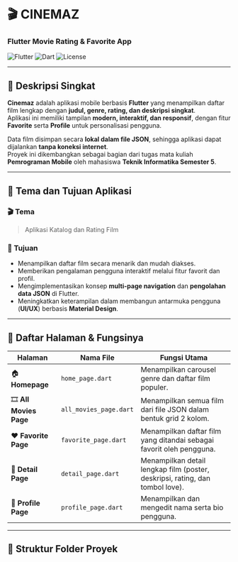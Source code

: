 # 🎬 CINEMAZ  
### Flutter Movie Rating & Favorite App  

![Flutter](https://img.shields.io/badge/Flutter-3.x-blue?logo=flutter)
![Dart](https://img.shields.io/badge/Dart-%230175C2.svg?logo=dart&logoColor=white)
![License](https://img.shields.io/badge/License-MIT-green)

---

## 📱 Deskripsi Singkat  

**Cinemaz** adalah aplikasi mobile berbasis **Flutter** yang menampilkan daftar film lengkap dengan **judul, genre, rating, dan deskripsi singkat**.  
Aplikasi ini memiliki tampilan **modern, interaktif, dan responsif**, dengan fitur **Favorite** serta **Profile** untuk personalisasi pengguna.  

Data film disimpan secara **lokal dalam file JSON**, sehingga aplikasi dapat dijalankan **tanpa koneksi internet**.  
Proyek ini dikembangkan sebagai bagian dari tugas mata kuliah **Pemrograman Mobile** oleh mahasiswa **Teknik Informatika Semester 5**.

---

## 🎯 Tema dan Tujuan Aplikasi  

### 🎬 Tema  
> Aplikasi Katalog dan Rating Film  

### 🎯 Tujuan  
- Menampilkan daftar film secara menarik dan mudah diakses.  
- Memberikan pengalaman pengguna interaktif melalui fitur favorit dan profil.  
- Mengimplementasikan konsep **multi-page navigation** dan **pengolahan data JSON** di Flutter.  
- Meningkatkan keterampilan dalam membangun antarmuka pengguna (**UI/UX**) berbasis **Material Design**.

---

## 🧭 Daftar Halaman & Fungsinya  

| Halaman | Nama File | Fungsi Utama |
|----------|------------|--------------|
| 🏠 **Homepage** | `home_page.dart` | Menampilkan carousel genre dan daftar film populer. |
| 🎞️ **All Movies Page** | `all_movies_page.dart` | Menampilkan semua film dari file JSON dalam bentuk grid 2 kolom. |
| ❤️ **Favorite Page** | `favorite_page.dart` | Menampilkan daftar film yang ditandai sebagai favorit oleh pengguna. |
| 📖 **Detail Page** | `detail_page.dart` | Menampilkan detail lengkap film (poster, deskripsi, rating, dan tombol love). |
| 👤 **Profile Page** | `profile_page.dart` | Menampilkan dan mengedit nama serta bio pengguna. |

---

## 🧩 Struktur Folder Proyek  

